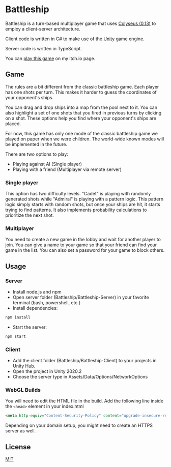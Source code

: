 # Battleship

Battleship is a turn-based multiplayer game that uses [Colyseus (0.13)](https://0-13-x.docs.colyseus.io/) to employ a client-server architecture.

Client code is written in C# to make use of the [Unity](https://unity.com/) game engine.

Server code is written in TypeScript.

You can [play this game](https://muk.itch.io/amiral) on my itch.io page.

## Game

The rules are a bit different from the classic battleship game. Each player has one shots per turn. This makes it harder to guess the coordinates of your opponent's ships.

You can drag and drop ships into a map from the pool next to it. You can also highlight a set of one shots that you fired in previous turns by clicking on a shot. These options help you find where your opponent's ships are placed.

For now, this game has only one mode of the classic battleship game we played on paper when we were children. The world-wide known modes will be implemented in the future.

There are two options to play:

- Playing against AI (Single player)
- Playing with a friend (Multiplayer via remote server)

### Single player

This option has two difficulty levels. "Cadet" is playing with randomly generated shots while "Admiral" is playing with a pattern logic. This pattern logic simply starts with random shots, but once your ships are hit, it starts trying to find patterns. It also implements probability calculations to prioritize the next shot.

### Multiplayer

You need to create a new game in the lobby and wait for another player to join. You can give a name to your game so that your friend can find your game in the list. You can also set a password for your game to block others.

## Usage

### Server

- Install node.js and npm
- Open server folder (Battleship/Battleship-Server) in your favorite terminal (bash, powershell, etc.)
- Install dependencies:

```bash
npm install
```

- Start the server:

```bash
npm start
```

### Client

- Add the client folder (Battleship/Battleship-Client) to your projects in Unity Hub.
- Open the project in Unity 2020.2
- Choose the server type in Assets/Data/Options/NetworkOptions

### WebGL Builds

You will need to edit the HTML file in the build. Add the following line inside the `<head>` element in your index.html

```html
<meta http-equiv="Content-Security-Policy" content="upgrade-insecure-requests">
```

Depending on your domain setup, you might need to create an HTTPS server as well.

## License

[MIT](https://choosealicense.com/licenses/mit/)
